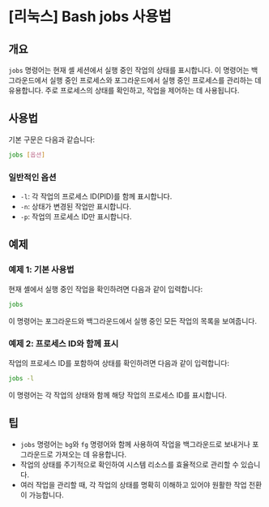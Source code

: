 # [리눅스] Bash jobs 사용법

## 개요
`jobs` 명령어는 현재 셸 세션에서 실행 중인 작업의 상태를 표시합니다. 이 명령어는 백그라운드에서 실행 중인 프로세스와 포그라운드에서 실행 중인 프로세스를 관리하는 데 유용합니다. 주로 프로세스의 상태를 확인하고, 작업을 제어하는 데 사용됩니다.

## 사용법
기본 구문은 다음과 같습니다:

```bash
jobs [옵션]
```

### 일반적인 옵션
- `-l`: 각 작업의 프로세스 ID(PID)를 함께 표시합니다.
- `-n`: 상태가 변경된 작업만 표시합니다.
- `-p`: 작업의 프로세스 ID만 표시합니다.

## 예제
### 예제 1: 기본 사용법
현재 셸에서 실행 중인 작업을 확인하려면 다음과 같이 입력합니다:

```bash
jobs
```

이 명령어는 포그라운드와 백그라운드에서 실행 중인 모든 작업의 목록을 보여줍니다.

### 예제 2: 프로세스 ID와 함께 표시
작업의 프로세스 ID를 포함하여 상태를 확인하려면 다음과 같이 입력합니다:

```bash
jobs -l
```

이 명령어는 각 작업의 상태와 함께 해당 작업의 프로세스 ID를 표시합니다.

## 팁
- `jobs` 명령어는 `bg`와 `fg` 명령어와 함께 사용하여 작업을 백그라운드로 보내거나 포그라운드로 가져오는 데 유용합니다.
- 작업의 상태를 주기적으로 확인하여 시스템 리소스를 효율적으로 관리할 수 있습니다.
- 여러 작업을 관리할 때, 각 작업의 상태를 명확히 이해하고 있어야 원활한 작업 전환이 가능합니다.